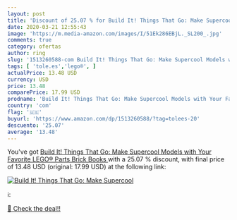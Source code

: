 ```yaml
---
layout: post
title: 'Discount of 25.07 % for Build It! Things That Go: Make Supercool'
date: 2020-03-21 12:55:43
image: 'https://m.media-amazon.com/images/I/51Ek286EBjL._SL200_.jpg'
comments: true
category: ofertas
author: ring
slug: '1513260588-com Build It! Things That Go: Make Supercool Models with Your...'
tags: [ 'tole.es','lego®', ]
actualPrice: 13.48 USD
currency: USD
price: 13.48
comparePrice: 17.99 USD
prodname: 'Build It! Things That Go: Make Supercool Models with Your Favorite LEGO® Parts  Brick Books '
country: 'com'
flag: '🇺🇸'
buyurl: 'https://www.amazon.com/dp/1513260588/?tag=tolees-20'
descuento: '25.07'
average: '13.48'
---
```


You've got [Build It! Things That Go: Make Supercool Models with Your Favorite LEGO® Parts  Brick Books ](https://www.amazon.com/dp/1513260588/?tag=tolees-20) with a  25.07 % discount, with final price of 13.48 USD (original: 17.99 USD) at the following link:

[![Build It! Things That Go: Make Supercool](https://m.media-amazon.com/images/I/51Ek286EBjL._SL200_.jpg)](https://www.amazon.com/dp/1513260588/?tag=tolees-20)

ℹ️:


[🛒 Check the deal!!](https://www.amazon.com/dp/1513260588/?tag=tolees-20)
